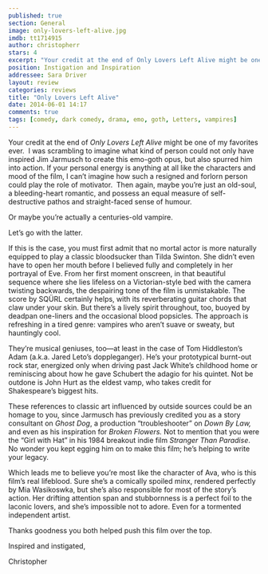 ```yaml
---
published: true
section: General
image: only-lovers-left-alive.jpg
imdb: tt1714915
author: christopherr
stars: 4
excerpt: "Your credit at the end of Only Lovers Left Alive might be one of my favorites ever. I was scrambling to imagine what kind of person could not only have inspired Jim Jarmusch to create this emo-goth opus, but also spurred him into action."
position: Instigation and Inspiration
addressee: Sara Driver
layout: review
categories: reviews
title: "Only Lovers Left Alive"
date: 2014-06-01 14:17
comments: true
tags: [comedy, dark comedy, drama, emo, goth, Letters, vampires]
---
```

<p>Your credit at the end of <em>Only Lovers Left Alive </em>might be one of my favorites ever. &nbsp;I was scrambling to imagine what kind of person could not only have inspired Jim Jarmusch to create this emo-goth opus, but also spurred him into action. If your personal energy is anything at all like the characters and mood of the film, I can&rsquo;t imagine how such a resigned and forlorn person could play the role of motivator.&nbsp; Then again, maybe you&rsquo;re just an old-soul, a bleeding-heart romantic, and possess an equal measure of self-destructive pathos and straight-faced sense of humour.</p>
<p>Or maybe you&rsquo;re actually a centuries-old vampire.</p>
<p>Let&rsquo;s go with the latter.</p>
<p>If this is the case, you must first admit that no mortal actor is more naturally equipped to play a classic bloodsucker than Tilda Swinton. She didn&rsquo;t even have to open her mouth before I believed fully and completely in her portrayal of Eve. From her first moment onscreen, in that beautiful sequence where she lies lifeless on a Victorian-style bed with the camera twisting backwards, the despairing tone of the film is unmistakable. The score by SQ&Uuml;RL certainly helps, with its reverberating guitar chords that claw under your skin. But there&rsquo;s a lively spirit throughout, too, buoyed by deadpan one-liners and the occasional blood popsicles. The approach is refreshing in a tired genre: vampires who aren&rsquo;t suave or sweaty, but hauntingly cool.</p>
<p>They&rsquo;re musical geniuses, too&mdash;at least in the case of Tom Hiddleston&rsquo;s Adam (a.k.a. Jared Leto&rsquo;s doppleganger). He&rsquo;s your prototypical burnt-out rock star, energized only when driving past Jack White&rsquo;s childhood home or reminiscing about how he gave Schubert the adagio for his quintet. Not be outdone is John Hurt as the eldest vamp, who takes credit for Shakespeare&rsquo;s biggest hits.</p>
<p>These references to classic art influenced by outside sources could be an homage to you, since Jarmusch has previously credited you as a story consultant on <em>Ghost Dog</em>, a production &ldquo;troubleshooter&rdquo; on <em>Down By Law,</em> and even as his inspiration for <em>Broken Flowers.</em> Not to mention that you were the &ldquo;Girl with Hat&rdquo; in his 1984 breakout indie film <em>Stranger Than Paradise</em>. No wonder you kept egging him on to make this film; he&rsquo;s helping to write your legacy.&nbsp;</p>
<p>Which leads me to believe you&rsquo;re most like the character of Ava, who is this film&rsquo;s real lifeblood. Sure she&rsquo;s a comically spoiled minx, rendered perfectly by Mia Wasikoswka, but she&rsquo;s also responsible for most of the story&rsquo;s action. Her drifting attention span and stubbornness is a perfect foil to the laconic lovers, and she&rsquo;s impossible not to adore. Even for a tormented independent artist.</p>
<p>Thanks goodness you both helped push this film over the top.</p>
<p>Inspired and instigated,</p>
<p>Christopher</p>

